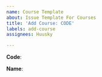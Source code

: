 ```yaml
---
name: Course Template
about: Issue Template For Courses
title: 'Add Course: CODE'
labels: add-course
assignees: Huusky

---
```


**Code**: 

**Name**:
